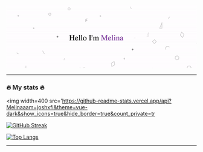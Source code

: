 <p align="center">
  <img src="https://github.com/Melinaaam/Melinaaam/blob/main/imgs/acc_git.gif" alt="Hi, I'm Melina 👋 ">
</p>

___

### :fire: My stats :fire: 

<img width=400 src='https://github-readme-stats.vercel.app/api?Melinaaam=joshxfi&theme=vue-dark&show_icons=true&hide_border=true&count_private=tr

[![GitHub Streak](http://github-readme-streak-stats.herokuapp.com?user=Melinaaam&theme=dark&background=000000)](https://git.io/streak-stats)

[![Top Langs](https://github-readme-stats-sigma-five.vercel.app/api/top-langs/?username=Melinaaam&layout=compact&theme=vision-friendly-dark)](https://github.com/anuraghazra/github-readme-stats)

___
<!--
**Melinaaam/Melinaaam** is a ✨ _special_ ✨ repository because its `README.md` (this file) appears on your GitHub profile.

Here are some ideas to get you started:

- 🔭 I’m currently working on ...
- 🌱 I’m currently learning ...
- 👯 I’m looking to collaborate on ...
- 🤔 I’m looking for help with ...
- 💬 Ask me about ...
- 📫 How to reach me: ...
- 😄 Pronouns: ...
- ⚡ Fun fact: ...
-->
